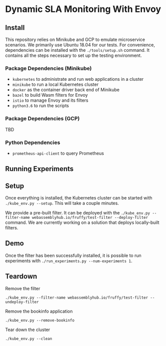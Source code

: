 # Dynamic SLA Monitoring With Envoy

## Install
This repository relies on Minikube and GCP to emulate microservice scenarios. We primarily use Ubuntu 18.04 for our tests. For convenience, dependencies can be installed with the `./tools/setup.sh` command. It contains all the steps necessary to set up the testing environment.

### Package Dependencies (Minikube)
- `kubernetes` to administrate and run web applications in a cluster
- `minikube` to run a local Kubernetes cluster
- `docker` as the container driver back end of Minikube
- `bazel` to build Wasm filters for Envoy
- `istio` to manage Envoy and its filters
- `python3.6` to run the scripts

### Package Dependencies (GCP)
TBD

### Python Dependencies
- `prometheus-api-client` to query Prometheus

## Running Experiments

## Setup
Once everything is installed, the Kubernetes cluster can be started with
`./kube_env.py --setup`. This will take a couple minutes.

We provide a pre-built filter. It can be deployed with the `./kube_env.py --filter-name webassemblyhub.io/fruffy/test-filter --deploy-filter ` command.
We are currently working on a solution that deploys locally-built filters.

## Demo
Once the filter has been successfully installed, it is possible to run experiments with  `./run_experiments.py --num-experiments 1`.

## Teardown
Remove the filter

`./kube_env.py --filter-name webassemblyhub.io/fruffy/test-filter --undeploy-filter`

Remove the bookinfo application

`./kube_env.py --remove-bookinfo`

Tear down the cluster

`./kube_env.py --clean`

